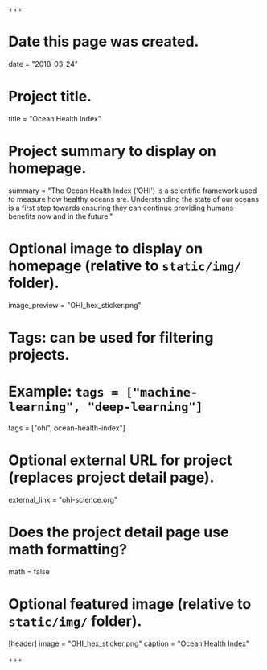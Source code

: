 +++
# Date this page was created.
date = "2018-03-24"

# Project title.
title = "Ocean Health Index"

# Project summary to display on homepage.
summary = "The Ocean Health Index ('OHI') is a scientific framework used to measure how healthy oceans are. Understanding the state of our oceans is a first step towards ensuring they can continue providing humans benefits now and in the future."

# Optional image to display on homepage (relative to `static/img/` folder).
image_preview = "OHI_hex_sticker.png"

# Tags: can be used for filtering projects.
# Example: `tags = ["machine-learning", "deep-learning"]`
tags = ["ohi", ocean-health-index"]

# Optional external URL for project (replaces project detail page).
external_link = "ohi-science.org"

# Does the project detail page use math formatting?
math = false

# Optional featured image (relative to `static/img/` folder).
[header]
image = "OHI_hex_sticker.png"
caption = "Ocean Health Index"

+++


